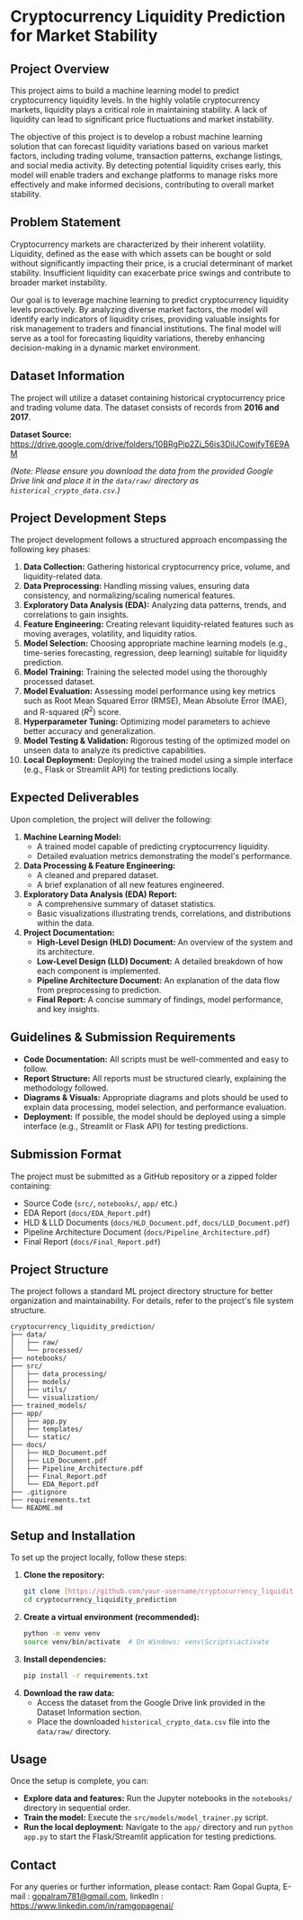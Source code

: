 # Cryptocurrency Liquidity Prediction for Market Stability

## Project Overview

This project aims to build a machine learning model to predict cryptocurrency liquidity levels. In the highly volatile cryptocurrency markets, liquidity plays a critical role in maintaining stability. A lack of liquidity can lead to significant price fluctuations and market instability.

The objective of this project is to develop a robust machine learning solution that can forecast liquidity variations based on various market factors, including trading volume, transaction patterns, exchange listings, and social media activity. By detecting potential liquidity crises early, this model will enable traders and exchange platforms to manage risks more effectively and make informed decisions, contributing to overall market stability.

## Problem Statement

Cryptocurrency markets are characterized by their inherent volatility. Liquidity, defined as the ease with which assets can be bought or sold without significantly impacting their price, is a crucial determinant of market stability. Insufficient liquidity can exacerbate price swings and contribute to broader market instability.

Our goal is to leverage machine learning to predict cryptocurrency liquidity levels proactively. By analyzing diverse market factors, the model will identify early indicators of liquidity crises, providing valuable insights for risk management to traders and financial institutions. The final model will serve as a tool for forecasting liquidity variations, thereby enhancing decision-making in a dynamic market environment.

## Dataset Information

The project will utilize a dataset containing historical cryptocurrency price and trading volume data.
The dataset consists of records from **2016 and 2017**.

**Dataset Source:** <https://drive.google.com/drive/folders/10BRgPip2Zj_56is3DilJCowjfyT6E9AM>

_(Note: Please ensure you download the data from the provided Google Drive link and place it in the `data/raw/` directory as `historical_crypto_data.csv`.)_

## Project Development Steps

The project development follows a structured approach encompassing the following key phases:

1.  **Data Collection:** Gathering historical cryptocurrency price, volume, and liquidity-related data.
2.  **Data Preprocessing:** Handling missing values, ensuring data consistency, and normalizing/scaling numerical features.
3.  **Exploratory Data Analysis (EDA):** Analyzing data patterns, trends, and correlations to gain insights.
4.  **Feature Engineering:** Creating relevant liquidity-related features such as moving averages, volatility, and liquidity ratios.
5.  **Model Selection:** Choosing appropriate machine learning models (e.g., time-series forecasting, regression, deep learning) suitable for liquidity prediction.
6.  **Model Training:** Training the selected model using the thoroughly processed dataset.
7.  **Model Evaluation:** Assessing model performance using key metrics such as Root Mean Squared Error (RMSE), Mean Absolute Error (MAE), and R-squared ($R^2$) score.
8.  **Hyperparameter Tuning:** Optimizing model parameters to achieve better accuracy and generalization.
9.  **Model Testing & Validation:** Rigorous testing of the optimized model on unseen data to analyze its predictive capabilities.
10. **Local Deployment:** Deploying the trained model using a simple interface (e.g., Flask or Streamlit API) for testing predictions locally.

## Expected Deliverables

Upon completion, the project will deliver the following:

1.  **Machine Learning Model:**
    - A trained model capable of predicting cryptocurrency liquidity.
    - Detailed evaluation metrics demonstrating the model's performance.
2.  **Data Processing & Feature Engineering:**
    - A cleaned and prepared dataset.
    - A brief explanation of all new features engineered.
3.  **Exploratory Data Analysis (EDA) Report:**
    - A comprehensive summary of dataset statistics.
    - Basic visualizations illustrating trends, correlations, and distributions within the data.
4.  **Project Documentation:**
    - **High-Level Design (HLD) Document:** An overview of the system and its architecture.
    - **Low-Level Design (LLD) Document:** A detailed breakdown of how each component is implemented.
    - **Pipeline Architecture Document:** An explanation of the data flow from preprocessing to prediction.
    - **Final Report:** A concise summary of findings, model performance, and key insights.

## Guidelines & Submission Requirements

- **Code Documentation:** All scripts must be well-commented and easy to follow.
- **Report Structure:** All reports must be structured clearly, explaining the methodology followed.
- **Diagrams & Visuals:** Appropriate diagrams and plots should be used to explain data processing, model selection, and performance evaluation.
- **Deployment:** If possible, the model should be deployed using a simple interface (e.g., Streamlit or Flask API) for testing predictions.

## Submission Format

The project must be submitted as a GitHub repository or a zipped folder containing:

- Source Code (`src/`, `notebooks/`, `app/` etc.)
- EDA Report (`docs/EDA_Report.pdf`)
- HLD & LLD Documents (`docs/HLD_Document.pdf`, `docs/LLD_Document.pdf`)
- Pipeline Architecture Document (`docs/Pipeline_Architecture.pdf`)
- Final Report (`docs/Final_Report.pdf`)

## Project Structure

The project follows a standard ML project directory structure for better organization and maintainability. For details, refer to the project's file system structure.

```
cryptocurrency_liquidity_prediction/
├── data/
│   ├── raw/
│   └── processed/
├── notebooks/
├── src/
│   ├── data_processing/
│   ├── models/
│   ├── utils/
│   └── visualization/
├── trained_models/
├── app/
│   ├── app.py
│   ├── templates/
│   └── static/
├── docs/
│   ├── HLD_Document.pdf
│   ├── LLD_Document.pdf
│   ├── Pipeline_Architecture.pdf
│   ├── Final_Report.pdf
│   └── EDA_Report.pdf
├── .gitignore
├── requirements.txt
└── README.md
```

## Setup and Installation

To set up the project locally, follow these steps:

1.  **Clone the repository:**
    ```bash
    git clone [https://github.com/your-username/cryptocurrency_liquidity_prediction.git](https://github.com/your-username/cryptocurrency_liquidity_prediction.git)
    cd cryptocurrency_liquidity_prediction
    ```
2.  **Create a virtual environment (recommended):**
    ```bash
    python -m venv venv
    source venv/bin/activate  # On Windows: venv\Scripts\activate
    ```
3.  **Install dependencies:**
    ```bash
    pip install -r requirements.txt
    ```
4.  **Download the raw data:**
    - Access the dataset from the Google Drive link provided in the Dataset Information section.
    - Place the downloaded `historical_crypto_data.csv` file into the `data/raw/` directory.

## Usage

Once the setup is complete, you can:

- **Explore data and features:** Run the Jupyter notebooks in the `notebooks/` directory in sequential order.
- **Train the model:** Execute the `src/models/model_trainer.py` script.
- **Run the local deployment:** Navigate to the `app/` directory and run `python app.py` to start the Flask/Streamlit application for testing predictions.

## Contact

For any queries or further information, please contact:
Ram Gopal Gupta,
E-mail : gopalram781@gmail.com,
linkedIn : https://www.linkedin.com/in/ramgopagenai/
